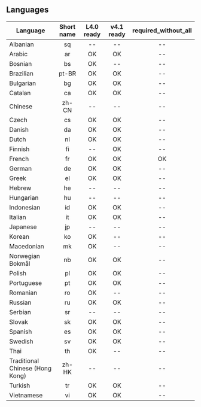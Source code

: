 
## Languages

| Language | Short name | L4.0 ready | v4.1 ready | required_without_all |
|----------|:----------:|:----------:|:----------:|:--------------------:|
| Albanian | sq | -- | -- | -- |
| Arabic | ar | OK | OK | -- |
| Bosnian | bs | OK | -- | -- |
| Brazilian | pt-BR | OK | OK | -- |
| Bulgarian | bg | OK | OK | -- |
| Catalan | ca | OK | OK | -- |
| Chinese | zh-CN | -- | -- | -- |
| Czech | cs | OK | OK | -- |
| Danish | da | OK | OK | -- |
| Dutch | nl | OK | OK | -- |
| Finnish | fi | -- | OK | -- |
| French | fr | OK | OK | OK |
| German | de | OK | OK | -- |
| Greek | el | OK | OK | -- |
| Hebrew | he | -- | -- | -- |
| Hungarian | hu | -- | -- | -- |
| Indonesian | id | OK | OK | -- |
| Italian | it | OK | OK | -- |
| Japanese | jp | -- | -- | -- |
| Korean | ko | OK | -- | -- |
| Macedonian | mk | OK | -- | -- |
| Norwegian Bokmål | nb | OK | OK | -- |
| Polish | pl | OK | OK | -- |
| Portuguese | pt | OK | OK | -- |
| Romanian | ro | OK | -- | -- |
| Russian | ru | OK | OK | -- |
| Serbian | sr | -- | -- | -- |
| Slovak | sk | OK | OK | -- |
| Spanish | es | OK | OK | -- |
| Swedish | sv | OK | OK | -- |
| Thai | th | OK | -- | -- |
| Traditional Chinese (Hong Kong) | zh-HK | -- | -- | -- |
| Turkish | tr | OK | OK | -- |
| Vietnamese | vi | OK | OK | -- |
